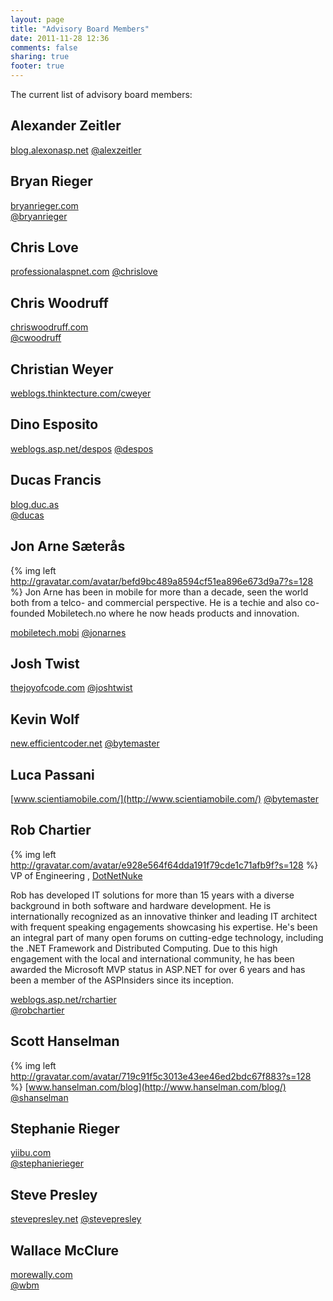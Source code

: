 ```yaml
---
layout: page
title: "Advisory Board Members"
date: 2011-11-28 12:36
comments: false
sharing: true
footer: true
---
```


The current list of advisory board members:

## Alexander Zeitler
[blog.alexonasp.net](http://blog.alexonasp.net)	
[@alexzeitler](http://twitter.com/#!/alexzeitler)

## Bryan Rieger
[bryanrieger.com](http://bryanrieger.com)	
[@bryanrieger](http://twitter.com/#!/bryanrieger)

## Chris Love
[professionalaspnet.com](http://professionalaspnet.com)	
[@chrislove](http://twitter.com/#!/chrislove)

## Chris Woodruff
[chriswoodruff.com](http://chriswoodruff.com)	
[@cwoodruff](http://twitter.com/#!/cwoodruff)

## Christian Weyer
[weblogs.thinktecture.com/cweyer](http://weblogs.thinktecture.com/cweyer)

## Dino Esposito
[weblogs.asp.net/despos](http://weblogs.asp.net/despos)	
[@despos](http://twitter.com/#!/despos)

## Ducas Francis
[blog.duc.as](http://blog.duc.as)	
[@ducas](http://twitter.com/#!/ducas)

## Jon Arne Sæterås
{% img left http://gravatar.com/avatar/befd9bc489a8594cf51ea896e673d9a7?s=128 %}
Jon Arne has been in mobile for more than a decade, seen the world both from a telco- and commercial perspective. He is a techie and also co-founded Mobiletech.no where he now heads products and innovation.

[mobiletech.mobi](http://www.mobiletech.mobi/)
[@jonarnes](http://twitter.com/#!/jonarnes)

## Josh Twist
[thejoyofcode.com](http://thejoyofcode.com)	
[@joshtwist](http://twitter.com/#!/joshtwist)

## Kevin Wolf
[new.efficientcoder.net](http://new.efficientcoder.net)	
[@bytemaster](http://twitter.com/#!/bytemaster)

## Luca Passani
[www.scientiamobile.com/](http://www.scientiamobile.com/)
[@bytemaster](http://twitter.com/#!/luca_passani)

## Rob Chartier
{% img left http://gravatar.com/avatar/e928e564f64dda191f79cde1c71afb9f?s=128 %}
VP of Engineering , [DotNetNuke](http://www.dotnetnuke.com)

Rob has developed IT solutions for more than 15 years with a diverse background in both software and hardware development. He is internationally recognized as an innovative thinker and leading IT architect with frequent speaking engagements showcasing his expertise. He's been an integral part of many open forums on cutting-edge technology, including the .NET Framework and Distributed Computing.  Due to this high engagement with the local and international community, he has been awarded the Microsoft MVP status in ASP.NET for over 6 years and has been a member of the ASPInsiders since its inception.

[weblogs.asp.net/rchartier](http://weblogs.asp.net/rchartier)	
[@robchartier](http://twitter.com/#!/robchartier)

## Scott Hanselman
{% img left http://gravatar.com/avatar/719c91f5c3013e43ee46ed2bdc67f883?s=128 %}
[www.hanselman.com/blog](http://www.hanselman.com/blog/)	
[@shanselman](http://twitter.com/#!/shanselman)

## Stephanie Rieger
[yiibu.com](http://yiibu.com/)	
[@stephanierieger](http://twitter.com/#!/stephanierieger)

## Steve Presley
[stevepresley.net](http://stevepresley.net)	
[@stevepresley](http://twitter.com/#!/stevepresley)

## Wallace McClure
[morewally.com](http://morewally.com)	
[@wbm](http://twitter.com/#!/wbm)